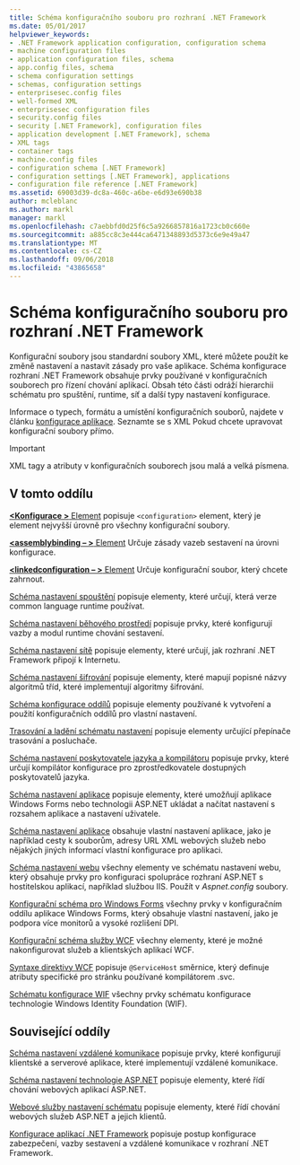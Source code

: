 ```yaml
---
title: Schéma konfiguračního souboru pro rozhraní .NET Framework
ms.date: 05/01/2017
helpviewer_keywords:
- .NET Framework application configuration, configuration schema
- machine configuration files
- application configuration files, schema
- app.config files, schema
- schema configuration settings
- schemas, configuration settings
- enterprisesec.config files
- well-formed XML
- enterprisesec configuration files
- security.config files
- security [.NET Framework], configuration files
- application development [.NET Framework], schema
- XML tags
- container tags
- machine.config files
- configuration schema [.NET Framework]
- configuration settings [.NET Framework], applications
- configuration file reference [.NET Framework]
ms.assetid: 69003d39-dc8a-460c-a6be-e6d93e690b38
author: mcleblanc
ms.author: markl
manager: markl
ms.openlocfilehash: c7aebbfd0d25f6c5a9266857816a1723cb0c660e
ms.sourcegitcommit: a885cc8c3e444ca6471348893d5373c6e9e49a47
ms.translationtype: MT
ms.contentlocale: cs-CZ
ms.lasthandoff: 09/06/2018
ms.locfileid: "43865658"
---
```

# <a name="configuration-file-schema-for-the-net-framework"></a>Schéma konfiguračního souboru pro rozhraní .NET Framework

Konfigurační soubory jsou standardní soubory XML, které můžete použít ke změně nastavení a nastavit zásady pro vaše aplikace. Schéma konfigurace rozhraní .NET Framework obsahuje prvky používané v konfiguračních souborech pro řízení chování aplikací. Obsah této části odráží hierarchii schématu pro spuštění, runtime, síť a další typy nastavení konfigurace.

Informace o typech, formátu a umístění konfiguračních souborů, najdete v článku [konfigurace aplikace](~/docs/framework/configure-apps/index.md). Seznamte se s XML Pokud chcete upravovat konfigurační soubory přímo.

> [!IMPORTANT]
> XML tagy a atributy v konfiguračních souborech jsou malá a velká písmena.

## <a name="in-this-section"></a>V tomto oddílu

[**\<Konfigurace >** Element](~/docs/framework/configure-apps/file-schema/configuration-element.md) popisuje `<configuration>` element, který je element nejvyšší úrovně pro všechny konfigurační soubory.

[**\<assemblybinding – >** Element](~/docs/framework/configure-apps/file-schema/assemblybinding-element-for-configuration.md) Určuje zásady vazeb sestavení na úrovni konfigurace.

[**\<linkedconfiguration – >** Element](~/docs/framework/configure-apps/file-schema/linkedconfiguration-element.md) Určuje konfigurační soubor, který chcete zahrnout.

[Schéma nastavení spouštění](~/docs/framework/configure-apps/file-schema/startup/index.md) popisuje elementy, které určují, která verze common language runtime používat.

[Schéma nastavení běhového prostředí](~/docs/framework/configure-apps/file-schema/runtime/index.md) popisuje prvky, které konfigurují vazby a modul runtime chování sestavení.

[Schéma nastavení sítě](~/docs/framework/configure-apps/file-schema/network/index.md) popisuje elementy, které určují, jak rozhraní .NET Framework připojí k Internetu.

[Schéma nastavení šifrování](~/docs/framework/configure-apps/file-schema/cryptography/index.md) popisuje elementy, které mapují popisné názvy algoritmů tříd, které implementují algoritmy šifrování.

[Schéma konfigurace oddílů](~/docs/framework/configure-apps/file-schema/configuration-sections-schema.md) popisuje elementy používané k vytvoření a použití konfiguračních oddílů pro vlastní nastavení.

[Trasování a ladění schématu nastavení](~/docs/framework/configure-apps/file-schema/trace-debug/index.md) popisuje elementy určující přepínače trasování a posluchače.

[Schéma nastavení poskytovatele jazyka a kompilátoru](~/docs/framework/configure-apps/file-schema/compiler/index.md) popisuje prvky, které určují kompilátor konfigurace pro zprostředkovatele dostupných poskytovatelů jazyka.

[Schéma nastavení aplikace](~/docs/framework/configure-apps/file-schema/application-settings-schema.md) popisuje elementy, které umožňují aplikace Windows Forms nebo technologii ASP.NET ukládat a načítat nastavení s rozsahem aplikace a nastavení uživatele.

[Schéma nastavení aplikace](~/docs/framework/configure-apps/file-schema/appsettings/index.md) obsahuje vlastní nastavení aplikace, jako je například cesty k souborům, adresy URL XML webových služeb nebo nějakých jiných informací vlastní konfigurace pro aplikaci.

[Schéma nastavení webu](~/docs/framework/configure-apps/file-schema/web/index.md) všechny elementy ve schématu nastavení webu, který obsahuje prvky pro konfiguraci spolupráce rozhraní ASP.NET s hostitelskou aplikací, například službou IIS. Použít v *Aspnet.config* soubory.

[Konfigurační schéma pro Windows Forms](winforms/index.md) všechny prvky v konfiguračním oddílu aplikace Windows Forms, který obsahuje vlastní nastavení, jako je podpora více monitorů a vysoké rozlišení DPI.

[Konfigurační schéma služby WCF](~/docs/framework/configure-apps/file-schema/wcf/index.md) všechny elementy, které je možné nakonfigurovat služeb a klientských aplikací WCF.

[Syntaxe direktivy WCF](~/docs/framework/configure-apps/file-schema/wcf-directive/index.md) popisuje `@ServiceHost` směrnice, který definuje atributy specifické pro stránku používané kompilátorem .svc.

[Schématu konfigurace WIF](windows-identity-foundation/index.md) všechny prvky schématu konfigurace technologie Windows Identity Foundation (WIF).

## <a name="related-sections"></a>Související oddíly

[Schéma nastavení vzdálené komunikace](https://msdn.microsoft.com/library/dc2d1e62-9af7-4ca1-99fd-98b93bb4db9e) popisuje prvky, které konfigurují klientské a serverové aplikace, které implementují vzdálené komunikace.

[Schéma nastavení technologie ASP.NET](https://msdn.microsoft.com/library/b5ysx397\(v=vs.100\).aspx) popisuje elementy, které řídí chování webových aplikací ASP.NET.

[Webové služby nastavení schématu](https://msdn.microsoft.com/library/f84d6d55-1add-4eb7-ae46-33df5833ea2e) popisuje elementy, které řídí chování webových služeb ASP.NET a jejich klientů.

[Konfigurace aplikací .NET Framework](https://msdn.microsoft.com/library/d789b592-fcb5-4e3d-8ac9-e0299adaaa42) popisuje postup konfigurace zabezpečení, vazby sestavení a vzdálené komunikace v rozhraní .NET Framework.
